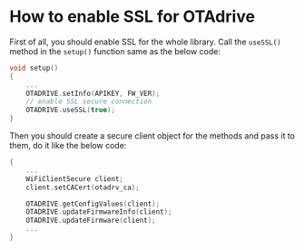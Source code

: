 
# How to enable SSL for OTAdrive
First of all, you should enable SSL for the whole library. Call the `useSSL()` method in the `setup()` function same as the below code:
```cpp
void setup()
{
    ...
    OTADRIVE.setInfo(APIKEY, FW_VER);
    // enable SSL secure connection
    OTADRIVE.useSSL(true);
}
```

Then you should create a secure client object for the methods and pass it to them, do it like the below code:
```cpp
{
    ...
    WiFiClientSecure client;
    client.setCACert(otadrv_ca);

    OTADRIVE.getConfigValues(client);
    OTADRIVE.updateFirmwareInfo(client);
    OTADRIVE.updateFirmware(client);
    ...
}
```
